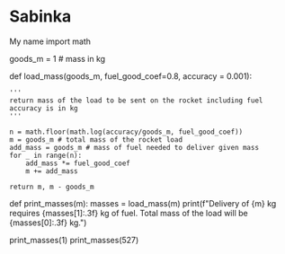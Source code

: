 # Sabinka
My name
import math

goods_m = 1 # mass in kg

def load_mass(goods_m, fuel_good_coef=0.8, accuracy = 0.001):

    '''
    return mass of the load to be sent on the rocket including fuel
    accuracy is in kg
    '''
    
    n = math.floor(math.log(accuracy/goods_m, fuel_good_coef))
    m = goods_m # total mass of the rocket load
    add_mass = goods_m # mass of fuel needed to deliver given mass
    for _ in range(n):
        add_mass *= fuel_good_coef
        m += add_mass
    
    return m, m - goods_m

def print_masses(m):
    masses = load_mass(m)
    print(f"Delivery of {m} kg requires {masses[1]:.3f} kg of fuel. Total mass of the load will be {masses[0]:.3f} kg.")
    
print_masses(1)
print_masses(527)
